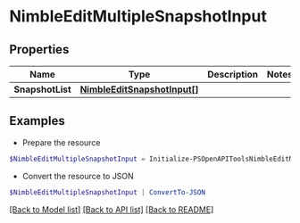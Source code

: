 # NimbleEditMultipleSnapshotInput
## Properties

Name | Type | Description | Notes
------------ | ------------- | ------------- | -------------
**SnapshotList** | [**NimbleEditSnapshotInput[]**](NimbleEditSnapshotInput.md) |  | 

## Examples

- Prepare the resource
```powershell
$NimbleEditMultipleSnapshotInput = Initialize-PSOpenAPIToolsNimbleEditMultipleSnapshotInput  -SnapshotList null
```

- Convert the resource to JSON
```powershell
$NimbleEditMultipleSnapshotInput | ConvertTo-JSON
```

[[Back to Model list]](../README.md#documentation-for-models) [[Back to API list]](../README.md#documentation-for-api-endpoints) [[Back to README]](../README.md)


